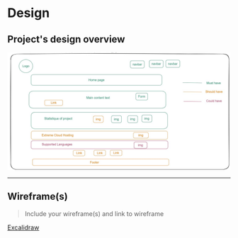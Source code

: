 # Design

## Project's design overview

![design](../public/img/home-page-design.jpg)

---

## Wireframe(s)

> Include your wireframe(s) and link to wireframe

[Excalidraw](https://excalidraw.com/)
